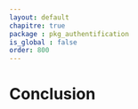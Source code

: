 ```yaml
---
layout: default
chapitre: true
package : pkg_authentification
is_global : false
order: 800
---
```


# Conclusion